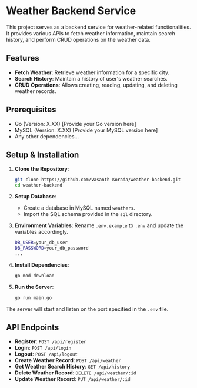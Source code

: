 # Weather Backend Service

This project serves as a backend service for weather-related functionalities. It provides various APIs to fetch weather information, maintain search history, and perform CRUD operations on the weather data.

## Features

- **Fetch Weather**: Retrieve weather information for a specific city.
- **Search History**: Maintain a history of user's weather searches.
- **CRUD Operations**: Allows creating, reading, updating, and deleting weather records.

## Prerequisites

- Go (Version: X.XX) [Provide your Go version here]
- MySQL (Version: X.XX) [Provide your MySQL version here]
- Any other dependencies...

## Setup & Installation

1. **Clone the Repository**:
    ```bash
    git clone https://github.com/Vasanth-Korada/weather-backend.git
    cd weather-backend
    ```

2. **Setup Database**:
    - Create a database in MySQL named `weathers`.
    - Import the SQL schema provided in the `sql` directory.

3. **Environment Variables**: 
    Rename `.env.example` to `.env` and update the variables accordingly.
    ```bash
    DB_USER=your_db_user
    DB_PASSWORD=your_db_password
    ...
    ```

4. **Install Dependencies**:
    ```bash
    go mod download
    ```

5. **Run the Server**:
    ```bash
    go run main.go
    ```

The server will start and listen on the port specified in the `.env` file.

## API Endpoints

- **Register**: `POST /api/register`
- **Login**: `POST /api/login`
- **Logout**: `POST /api/logout`
- **Create Weather Record**: `POST /api/weather`
- **Get Weather Search History**: `GET /api/history`
- **Delete Weather Record**: `DELETE /api/weather/:id`
- **Update Weather Record**: `PUT /api/weather/:id`
